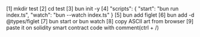 [1] mkdir test
[2] cd test
[3] bun init -y
[4] "scripts": {
                "start": "bun run index.ts",
                "watch": "bun --watch index.ts"
            }
[5] bun add figlet
[6] bun add -d @types/figlet
[7] bun start or bun watch
[8] copy ASCII art from browser
[9] paste it on solidity smart contract code with comment(ctrl + /)

